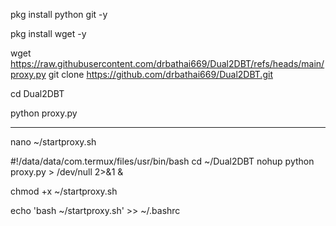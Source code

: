 pkg install python git -y

pkg install wget -y

wget https://raw.githubusercontent.com/drbathai669/Dual2DBT/refs/heads/main/proxy.py
git clone https://github.com/drbathai669/Dual2DBT.git

cd Dual2DBT

python proxy.py

-----------------------------------------------------------
nano ~/startproxy.sh


#!/data/data/com.termux/files/usr/bin/bash
cd ~/Dual2DBT
nohup python proxy.py > /dev/null 2>&1 &


chmod +x ~/startproxy.sh

echo 'bash ~/startproxy.sh' >> ~/.bashrc
